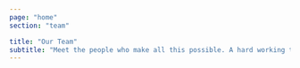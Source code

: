 ```yaml
---
page: "home"
section: "team"

title: "Our Team"
subtitle: "Meet the people who make all this possible. A hard working team dedicated to bringing ILYMUN to life in the best way possible."
---
```

